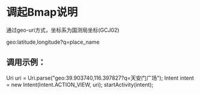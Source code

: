 # 调起Bmap说明

通过geo-uri方式，坐标系为国测局坐标(GCJ02)

geo:latitude,longitude?q=place_name


## 调用示例：

Uri uri = Uri.parse("geo:39.903740,116.397827?q=天安门广场");
Intent intent = new Intent(Intent.ACTION_VIEW, uri);
startActivity(intent);